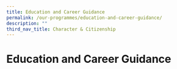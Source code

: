 ```yaml
---
title: Education and Career Guidance
permalink: /our-programmes/education-and-career-guidance/
description: ""
third_nav_title: Character & Citizenship
---
```

# **Education and Career Guidance**